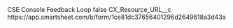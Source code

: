 <?xml version="1.0" encoding="UTF-8"?>
<CustomMetadata xmlns="http://soap.sforce.com/2006/04/metadata" xmlns:xsi="http://www.w3.org/2001/XMLSchema-instance" xmlns:xsd="http://www.w3.org/2001/XMLSchema">
    <label>CSE Console Feedback Loop</label>
    <protected>false</protected>
    <values>
        <field>CX_Resource_URL__c</field>
        <value xsi:type="xsd:string">https://app.smartsheet.com/b/form/1ce81dc37656401296d2649618a3d43a</value>
    </values>
</CustomMetadata>

